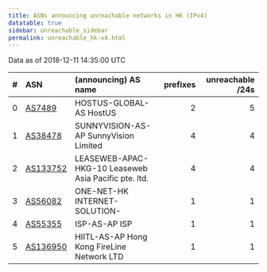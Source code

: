 ```yaml
---
title: ASNs announcing unreachable networks in HK (IPv4)
datatable: true
sidebar: unreachable_sidebar
permalink: unreachable_hk-v4.html
---
```


Data as of 2018-12-11 14:35:00 UTC


<div class="datatable-begin"></div>

|   # | ASN                                      | (announcing) AS name                                 |   prefixes |   unreachable /24s |
|----:|:-----------------------------------------|:-----------------------------------------------------|-----------:|-------------------:|
|   0 | [AS7489](unreachable_AS7489-v4.html)     | HOSTUS-GLOBAL-AS HostUS                              |          2 |                  5 |
|   1 | [AS38478](unreachable_AS38478-v4.html)   | SUNNYVISION-AS-AP SunnyVision Limited                |          4 |                  4 |
|   2 | [AS133752](unreachable_AS133752-v4.html) | LEASEWEB-APAC-HKG-10 Leaseweb Asia Pacific pte. ltd. |          4 |                  4 |
|   3 | [AS56082](unreachable_AS56082-v4.html)   | ONE-NET-HK INTERNET-SOLUTION-                        |          1 |                  1 |
|   4 | [AS55355](unreachable_AS55355-v4.html)   | ISP-AS-AP ISP                                        |          1 |                  1 |
|   5 | [AS136950](unreachable_AS136950-v4.html) | HIITL-AS-AP Hong Kong FireLine Network LTD           |          1 |                  1 |

<div class="datatable-end"></div>
